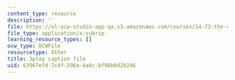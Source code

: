 ```yaml
---
content_type: resource
description: ''
file: https://ol-ocw-studio-app-qa.s3.amazonaws.com/courses/14-73-the-challenge-of-world-poverty-spring-2011/63967efd7c4f596a4a6cbf98b6d2b246_FLwiEHSEQt8.srt
file_type: application/x-subrip
learning_resource_types: []
ocw_type: OCWFile
resourcetype: Other
title: 3play caption file
uid: 63967efd-7c4f-596a-4a6c-bf98b6d2b246
---
```

